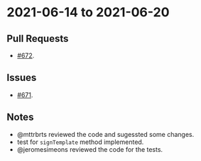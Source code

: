 # 2021-06-14 to 2021-06-20

## Pull Requests
- [#672](https://github.com/accordproject/cicero/pull/672).

## Issues
- [#671](https://github.com/accordproject/cicero/issues/671).

## Notes
- @mttrbrts reviewed the code and sugessted some changes. 
- test for `signTemplate` method implemented.
- @jeromesimeons reviewed the code for the tests.
